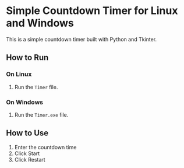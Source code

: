 # Simple Countdown Timer for Linux and Windows

This is a simple countdown timer built with Python and Tkinter.

## How to Run

### On Linux
1. Run the `Timer` file.

### On Windows
1. Run the `Timer.exe` file.

## How to Use
1. Enter the countdown time
2. Click Start
3. Click Restart
